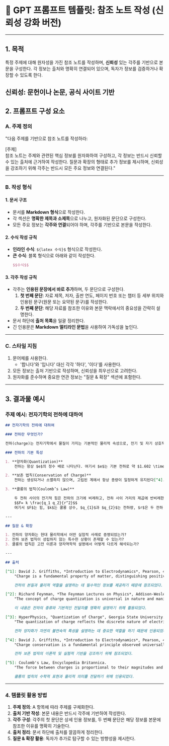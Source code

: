 # 📌 GPT 프롬프트 템플릿: 참조 노트 작성 (신뢰성 강화 버전)

---

## 1. 목적

특정 주제에 대해 원자성을 가진 참조 노트를 작성하며, **신뢰성** 있는 각주를 기반으로 본문을 구성한다. 각 정보는 출처와 명확히 연결되어 있으며, 독자가 정보를 검증하거나 확장할 수 있도록 한다.

**신뢰성**: 문헌이나 논문, 공식 사이트 기반
---

## 2. 프롬프트 구성 요소

### A. 주제 정의

"다음 주제를 기반으로 참조 노트를 작성하라:

[주제]  
참조 노트는 주제와 관련된 핵심 정보를 원자화하여 구성하고, 각 정보는 반드시 신뢰할 수 있는 출처에 근거하여 작성한다. 질문과 확장의 형태로 추가 정보를 제시하며, 신뢰성을 강조하기 위해 각주는 반드시 모든 주요 정보와 연결된다."

---

### B. 작성 형식

#### 1. 문서 구조
- 문서를 **Markdown 형식**으로 작성한다.
- 각 섹션은 **명확한 제목과 소제목**으로 나누고, 원자화된 문단으로 구성한다.
- 모든 주요 정보는 **각주와 연결**되어야 하며, 각주를 기반으로 본문을 작성한다.

#### 2. 수식 작성 규칙
- **인라인 수식**: `${latex 수식}$` 형식으로 작성한다.
- **큰 수식**: 블록 형식으로 아래와 같이 작성한다.
    ```latex
    $$수식$$
    ```

#### 3. 각주 작성 규칙
- 각주는 **인용된 문장에서 바로 추가**하며, 두 문단으로 구성한다.
  1. **첫 번째 문단**: 자료 제목, 저자, 출판 연도, 페이지 번호 또는 챕터 등 세부 위치와 인용된 문구(원문 또는 요약된 문구)를 작성한다.
  2. **두 번째 문단**: 해당 자료를 참조한 이유와 본문 맥락에서의 중요성을 간략히 설명한다.
- 문서 하단에 **출처 목록**을 일괄 정리한다.
- 긴 인용문은 **Markdown 멀티라인 문법**을 사용하여 가독성을 높인다.

---

### C. 스타일 지침

1. 문어체를 사용한다.  
   - '합니다'와 '입니다' 대신 각각 '하다', '이다'를 사용한다.
2. 모든 정보는 출처 기반으로 작성하며, 신뢰성을 최우선으로 고려한다.
3. 원자화를 준수하며 중요한 연관 정보는 "질문 & 확장" 섹션에 포함한다.

---

## 3. 결과물 예시

### 주제 예시: 전자기학의 전하에 대하여

```markdown
## 전자기학의 전하에 대하여

### 전하란 무엇인가?

전하(charge)는 전자기학에서 물질이 가지는 기본적인 물리적 속성으로, 전기 및 자기 상호작용의 근원이 된다[^1]. 전하에는 양전하(positive charge)와 음전하(negative charge)가 있으며, 이는 각각 프로톤과 전자에 의해 전달된다[^2].

### 전하의 기본 특성

1. **양자화(Quantization)**  
    전하는 항상 $e$의 정수 배로 나타난다. 여기서 $e$는 기본 전하로 약 $1.602 \times 10^{-19}C$이다[^3]. 이는 전하가 양자화되어 있어 자연의 불연속적 특성을 반영한다는 점에서 중요하다.

2. **보존 법칙(Conservation of Charge)**  
    전하는 생성되거나 소멸하지 않으며, 고립된 계에서 항상 총량이 일정하게 유지된다[^4]. 이는 실험적 관찰과 이론적 예측 모두에서 입증되었다.

3. **쿨롱의 법칙(Coulomb’s Law)**  

    두 전하 사이의 전기적 힘은 전하의 크기에 비례하고, 전하 사이 거리의 제곱에 반비례한다:
    $$F= k \frac{q_1 q_2}{r^2}$$
    여기서 $F$는 힘, $k$는 쿨롱 상수, $q_{1}$​과 $q_{2}$​는 전하량, $r$은 두 전하 사이의 거리이다[^5].

---

## 질문 & 확장

1. 전하의 양자화는 현대 물리학에서 어떤 실험적 사례로 증명되었는가?
2. 전하 보존 법칙이 성립하지 않는 특수한 상황이 존재할 수 있는가?
3. 쿨롱의 법칙은 고전 이론과 양자역학적 설명에서 어떻게 다르게 해석되는가?

---

## 출처

[^1]: David J. Griffiths, *Introduction to Electrodynamics*, Pearson, 4th Edition, Chapter 1, p.12.  
    "Charge is a fundamental property of matter, distinguishing positive and negative interactions. Positive charges are carried by protons, while negative charges are carried by electrons."  

    전하의 본질과 물리적 역할을 설명하는 데 필수적인 정보를 제공하기 때문에 참조되었다.

[^2]: Richard Feynman, *The Feynman Lectures on Physics*, Addison-Wesley, Volume 2, Chapter 2, p.7.  
    "The concept of charge quantization is universal in nature and manifests in particles like electrons and protons."  

    이 내용은 전하의 종류와 기본적인 전달자를 명확히 설명하기 위해 활용되었다.

[^3]: HyperPhysics, "Quantization of Charge", Georgia State University.  
    "The quantization of charge reflects the discrete nature of electric interactions, confirmed in particle experiments."  

    전하 양자화가 자연의 불연속적 특성을 설명하는 데 중요한 역할을 하기 때문에 인용되었다.

[^4]: David J. Griffiths, *Introduction to Electrodynamics*, Pearson, 4th Edition, Chapter 2, p.35.  
    "Charge conservation is a fundamental principle observed universally in both classical and quantum systems."  

    전하 보존 법칙의 이론적 및 실험적 기반을 강조하기 위해 참조되었다.

[^5]: Coulomb's Law, Encyclopedia Britannica.  
    "The force between charges is proportional to their magnitudes and inversely proportional to the square of their separation distance."  

    쿨롱의 법칙의 수학적 표현과 물리적 의미를 전달하기 위해 인용되었다.
```

---

### 4. 템플릿 활용 방법

1. **주제 정의**: A 항목에 따라 주제를 구체화한다.
2. **출처 기반 작성**: 본문 내용은 반드시 각주에 기반하여 작성한다.
3. **각주 구성**: 각주의 첫 문단은 상세 인용 정보를, 두 번째 문단은 해당 정보를 본문에 참조한 이유를 명확히 기술한다.
4. **출처 정리**: 문서 하단에 출처를 깔끔하게 정리한다.
5. **질문 & 확장 활용**: 독자가 추가로 탐구할 수 있는 방향성을 제시한다.